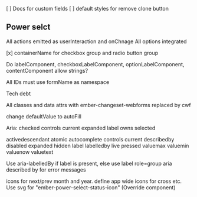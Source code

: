[ ] Docs for custom fields
[ ] default styles for remove clone button

## Power selct

All actions emitted as userInteraction and onChnage
All options integrated

[x] containerName for checkbox group and radio button group

Do labelComponent, checkboxLabelComponent, optionLabelComponent, contentComponent allow strings?

All IDs must use formName as namespace

Tech debt

All classes and data attrs with ember-changeset-webforms replaced by cwf

change defaultValue to autoFill

Aria:
checked
controls
current
expanded
label
owns
selected

activedescendant
atomic
autocomplete
controls
current
describedby
disabled
expanded
hidden
label
labelledby
live
pressed
valuemax
valuemin
valuenow
valuetext

Use aria-labelledBy if label is present, else use label
role=group
aria described by for error messages

icons for next/prev month and year.
define app wide icons for cross etc.
Use svg for "ember-power-select-status-icon" (Override component)
